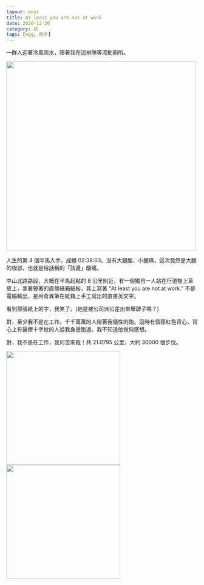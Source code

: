 ```yaml
---
layout: post
title: At least you are not at work
date: 2020-12-20
category: 誌
tags: [egg, 跑步]
---
```


一群人迎著冷風雨水，陪著我在這排隊等流動廁所。
 
<img src="/blog/assets/images/2020/fum1.jpg" style="height:500px"/>

人生的第 4 個半馬入手，成績 02:38:03。沒有大腿酸、小腿痛，這次竟然是大腿的根部，也就是俗話稱的「該邊」酸痛。

中山北路路段，大概在半馬起點的 8 公里附近，有一個獨自一人站在行道樹上草皮上，拿著豎著的直條紙箱紙板，其上寫著 “At least you are not at work.” 不是電腦輸出，是用奇異筆在紙箱上手工寫出的直書英文字。

看到那張紙上的字，我笑了。(她是被公司派公差出來舉牌子嗎？)

對，至少我不是在工作。千千萬萬的人陪著我隨性的跑。這時有個穿紅色背心，背心上有醫療十字紋的人從我身邊跑過。我不知道他做何感想。

對，我不是在工作，我何苦來哉！共 21.0795 公里，大約 30000 個步伐。

<img src="/blog/assets/images/2020/fum2.jpg" style="height:300px"/>
<img src="/blog/assets/images/2020/fum3.jpg" style="height:300px"/>

